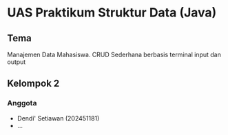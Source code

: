 # UAS Praktikum Struktur Data (Java)

## Tema
Manajemen Data Mahasiswa. CRUD Sederhana berbasis terminal input dan output

## Kelompok 2
### Anggota
- Dendi' Setiawan (202451181)
- ...
